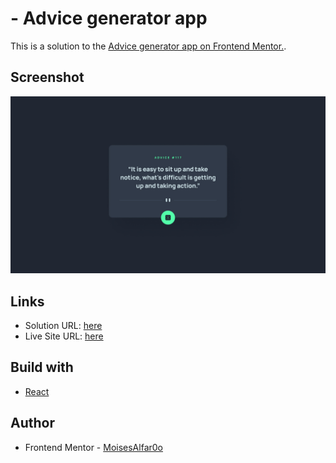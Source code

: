 # - Advice generator app

This is a solution to the [Advice generator app on Frontend Mentor.](https://www.frontendmentor.io/challenges/advice-generator-app-QdUG-13db). 

## Screenshot
![Design preview for the Advice generator app challenge](./src/assets/design/desktop-design.jpg)

## Links

- Solution URL: [here](https://www.frontendmentor.io/solutions/advice-generator-app-react-Oqi_dorNsN)
- Live Site URL: [here](https://advice-app-eta-plum.vercel.app/)


## Build with

- [React](https://reactjs.org/)


## Author

- Frontend Mentor - [MoisesAlfar0o](https://www.frontendmentor.io/profile/MoisesAlfar0o)
